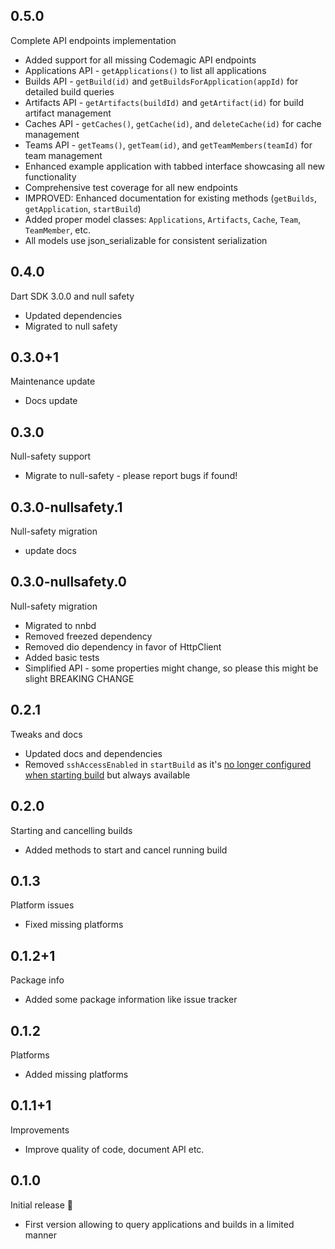 ## 0.5.0

Complete API endpoints implementation

- Added support for all missing Codemagic API endpoints
- Applications API - `getApplications()` to list all applications
- Builds API - `getBuild(id)` and `getBuildsForApplication(appId)` for detailed build queries
- Artifacts API - `getArtifacts(buildId)` and `getArtifact(id)` for build artifact management
- Caches API - `getCaches()`, `getCache(id)`, and `deleteCache(id)` for cache management
- Teams API - `getTeams()`, `getTeam(id)`, and `getTeamMembers(teamId)` for team management
- Enhanced example application with tabbed interface showcasing all new functionality
- Comprehensive test coverage for all new endpoints
- IMPROVED: Enhanced documentation for existing methods (`getBuilds`, `getApplication`, `startBuild`)
- Added proper model classes: `Applications`, `Artifacts`, `Cache`, `Team`, `TeamMember`, etc.
- All models use json_serializable for consistent serialization

## 0.4.0

Dart SDK 3.0.0 and null safety

- Updated dependencies
- Migrated to null safety

## 0.3.0+1

Maintenance update

- Docs update

## 0.3.0

Null-safety support

- Migrate to null-safety - please report bugs if found!

## 0.3.0-nullsafety.1

Null-safety migration

- update docs

## 0.3.0-nullsafety.0

Null-safety migration

- Migrated to nnbd
- Removed freezed dependency
- Removed dio dependency in favor of HttpClient
- Added basic tests
- Simplified API - some properties might change, so please this might be slight BREAKING CHANGE

## 0.2.1

Tweaks and docs

- Updated docs and dependencies
- Removed `sshAccessEnabled` in `startBuild` as it's [no longer configured when starting build](https://docs.codemagic.io/troubleshooting/accessing-builder-machine-via-ssh/) but always available

## 0.2.0

Starting and cancelling builds

- Added methods to start and cancel running build

## 0.1.3

Platform issues

- Fixed missing platforms

## 0.1.2+1

Package info

- Added some package information like issue tracker

## 0.1.2

Platforms

- Added missing platforms

## 0.1.1+1

Improvements

- Improve quality of code, document API etc.

## 0.1.0

Initial release 🎉

- First version allowing to query applications and builds in a limited manner
